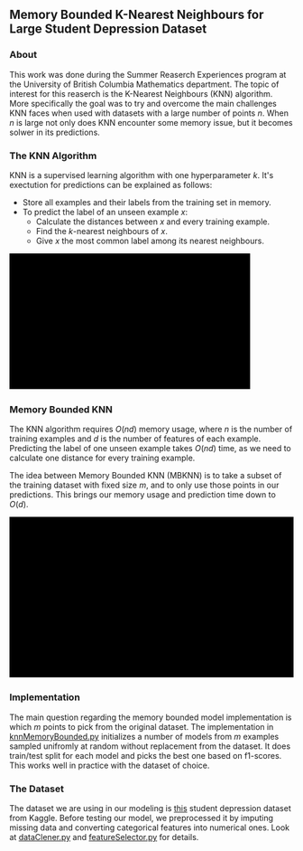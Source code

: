## Memory Bounded K-Nearest Neighbours for Large Student Depression Dataset

### About

This work was done during the Summer Reaserch Experiences program at the University of British Columbia Mathematics department. The topic of interest for this reaserch is the K-Nearest Neighbours (KNN) algorithm. More specifically the goal was to try and overcome the main challenges KNN faces when used with datasets with a large number of points $n$. When $n$ is large not only does KNN encounter some memory issue, but it becomes solwer in its predictions.

### The KNN Algorithm

KNN is a supervised learning algorithm with one hyperparameter $k$. It's exectution for predictions can be explained as follows:
- Store all examples and their labels from the training set in memory.
- To predict the label of an unseen example $x$:
    - Calculate the distances between $x$ and every training example.
    - Find the $k$-nearest neighbours of $x$.
    - Give $x$ the most common label among its nearest neighbours.

![Demo Animation](knn_visualization/media/gifs/Knn.gif)

### Memory Bounded KNN

The KNN algorithm requires $O(nd)$ memory usage, where $n$ is the number of training examples and $d$ is the number of features of each example. Predicting the label of one unseen example takes $O(nd)$ time, as we need to calculate one distance for every training example.

The idea between Memory Bounded KNN (MBKNN) is to take a subset of the training dataset with fixed size $m$, and to only use those points in our predictions. This brings our memory usage and prediction time down to $O(d)$.

![Demo Animation Two](knn_visualization/media/gifs/KnnMemoryBounded.gif)

### Implementation

The main question regarding the memory bounded model implementation is which $m$ points to pick from the original dataset. The implementation in [knnMemoryBounded.py](./code/knnMemoryBounded.py) initializes a number of models from $m$ examples sampled unifromly at random without replacement from the dataset. It does train/test split for each model and picks the best one based on f1-scores. This works well in practice with the dataset of choice.

### The Dataset

The dataset we are using in our modeling is [this](https://www.kaggle.com/datasets/adilshamim8/student-depression-dataset) student depression dataset from Kaggle. Before testing our model, we preprocessed it by imputing missing data and converting categorical features into numerical ones. Look at [dataClener.py](/code/dataCleaner.py) and [featureSelector.py](/code/featureSelector.py) for details. 